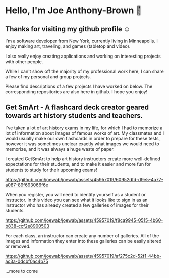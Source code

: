# Hello, I'm Joe Anthony-Brown 👋

## Thanks for visiting my github profile ☺️

I'm a software developer from New York, currently living in Minneapolis.
I enjoy making art, traveling, and games (tabletop and video).

I also really enjoy creating applications and working on interesting projects with other people.

While I can't show off the majority of my professional work here, I can share a few of my personal and group projects.

Please find descriptions of a few projects I have worked on below. The corresponding repositories are also here in github. I hope you enjoy!

## Get SmArt - A flashcard deck creator geared towards art history students and teachers.

I've taken a lot of art history exams in my life, for which I had to memorize a lot of information about images of famous works of art. My classmates and I would usually make our own flashcards in order to prepare for these tests, however it was sometimes unclear exactly what images we would need to memorize, and it was always a huge waste of paper.

I created GetSmArt to help art history instructors create more well-defined expectations for their students, and to make it easier and more fun for students to study for their upcoming exams!


https://github.com/joewab/joewab/assets/45957019/60952dfd-d9e5-4a77-a087-89f693066f6e


When you register, you will need to identify yourself as a student or instructor. In this video you can see what it looks like to sign in as an instructor who has already created a few galleries of images for their students.


https://github.com/joewab/joewab/assets/45957019/f8ca9945-0515-4b60-b838-ccf2e8900503


For each class, an instructor can create any number of galleries. All of the images and information they enter into these galleries can be easily altered or removed.


https://github.com/joewab/joewab/assets/45957019/af275c2d-52f1-44bb-ac3a-0dcbf0ac4b75


...more to come



<!--
**joewab/joewab** is a ✨ _special_ ✨ repository because its `README.md` (this file) appears on your GitHub profile.

Here are some ideas to get you started:

- 🔭 I’m currently working on ...
- 🌱 I’m currently learning ...
- 👯 I’m looking to collaborate on ...
- 🤔 I’m looking for help with ...
- 💬 Ask me about ...
- 📫 How to reach me: ...
- 😄 Pronouns: ...
- ⚡ Fun fact: ...
-->
